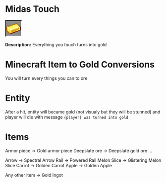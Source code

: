 # Midas Touch
![icon](../assets/icons/midas_touch.png)

**Description:** Everything you touch turns into gold

# Minecraft Item to Gold Conversions

You will turn every things you can to ore

# Entity
After a hit, entity will became gold (not visualy but they will be stunned) and player will die with message `{player} was turned into gold`

# Items 
Armor piece → Gold armor piece
Deepslate ore → Deepslate gold ore
...

Arrow → Spectral Arrow
Rail → Powered Rail
Melon Slice → Glistering Melon Slice
Carrot → Golden Carrot
Apple → Golden Apple

Any other item → Gold Ingot